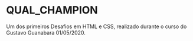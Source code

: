 # QUAL_CHAMPION
 Um dos primeiros Desafios em HTML e CSS, realizado durante o curso do Gustavo Guanabara 01/05/2020.
